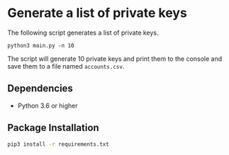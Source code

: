 # Generate a list of private keys

The following script generates a list of private keys.

```python3 main.py -n 10```

The script will generate 10 private keys and print them to the console and save them to a file named `accounts.csv`.

## Dependencies
- Python 3.6 or higher

## Package Installation
```bash
pip3 install -r requirements.txt
```